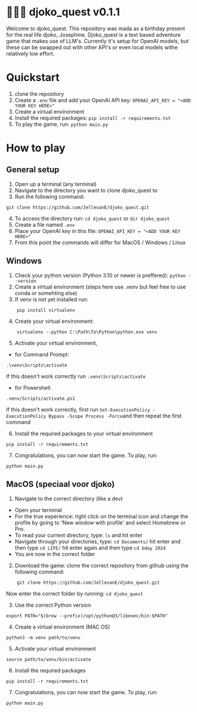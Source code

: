 # **🧚🏻‍♀️ djoko_quest v0.1.1**
Welcome to djoko_quest. This repository was mada as a birthday present for the real life djoko, Josephine.
Djoko_quest is a text based adventure game that makes use of LLM's. Currently it's setup for OpenAI models, but these can be swapped out with other API's or even local models withe relatively low effort.

# Quickstart

1. clone the repository
2. Create a `.env` file and add your OpenAI API key: `OPENAI_API_KEY = "<ADD YOUR KEY HERE>"`
3. Create a virtual environment
4. Install the required packages: `pip install -r requirements.txt`
5. To play the game, run: `python main.py`

# How to play

## General setup
1. Open up a terminal (any terminal)
2. Navigate to the directory you want to clone djoko_quest to
3. Run the following command:
```
git clone https://github.com/JellevanE/djoko_quest.git
```
4. To access the directory run: `cd djoko_quest` or `dir djoko_quest`
5. Create a file named `.env`
6. Place your OpenAI key in this file: `OPENAI_API_KEY = "<ADD YOUR KEY HERE>"`
9. From this point the commands will differ for MacOS / Windows / Linux

## Windows

1. Check your python version (Python 3.10 or newer is preffered): `python --version`
2. Create a virtual environment (steps here use .venv but feel free to use conda or somehting else)
3. If venv is not yet installed run:
```
    pip install virtualenv
```
4. Create your virtual environment:
```
    virtualenv --python C:\Path\To\Python\python.exe venv
``` 
5. Activate your virtual environment, 
- for Command Prompt:
```
.\venv\Scripts\activate
```
If this doesn't work correctly run `.venv\Scripts\activate`
- for Powershell:
```
.venv/Scripts/activate.ps1
```
If this doesn't work correctly, first run `Set-ExecutionPolicy -ExecutionPolicy Bypass -Scope Process -Force`and then repeat the first command

6. Install the required packages to your virtual environment
```
pip install -r requirements.txt
```
7. Congratulations, you can now start the game. To play, run:
```
python main.py
```

## MacOS (speciaal voor djoko)
1. Navigate to the correct directory (like a dev)

- Open your terminal
- For the true experience: right click on the terminal icon and change the profile by going to 'New window with profile' and select Homebrew or Pro.
- To read your current directory, type: `ls` and hit enter
- Navigate through your directories, type: `cd Documents/` hit enter and then type `cd LIFE/` hit enter again and then type `cd bday 2024`
- You are now in the correct folder

2. Download the game: clone the correct repository from github using the following command:
```
    git clone https://github.com/JellevanE/djoko_quest.git
```
Now enter the correct folder by running: `cd djoko_quest`

3. Use the correct Python version
```
export PATH="$(brew --prefix)/opt/python@3/libexec/bin:$PATH"
```
4. Create a virtual environment (MAC OS)
```
python3 -m venv path/to/venv
```
5. Activate your virtual environment
```
source path/to/venv/bin/activate
```
6. Install the required packages
```
pip install -r requirements.txt
```
7. Congratulations, you can now start the game. To play, run:
```
python main.py
```
